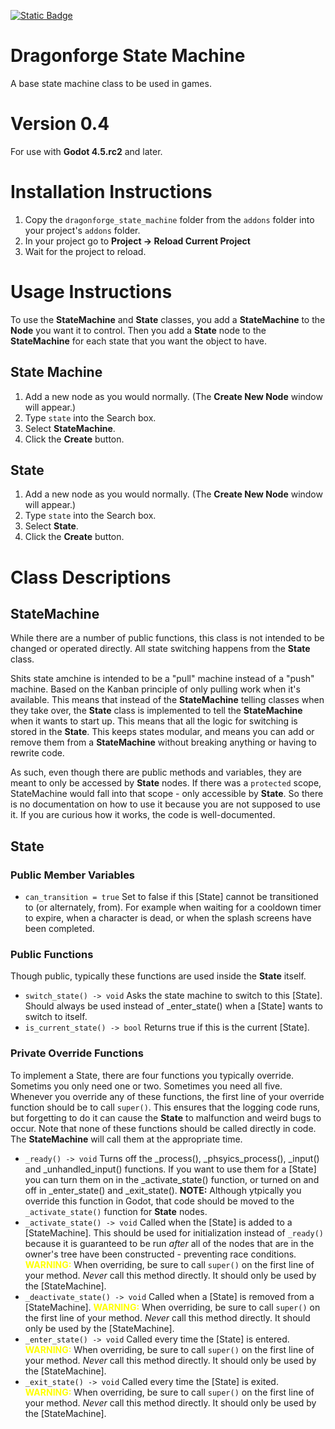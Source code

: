 [![Static Badge](https://img.shields.io/badge/Godot%20Engine-4.5.rc2-blue?style=plastic&logo=godotengine)](https://godotengine.org/)

# Dragonforge State Machine
A base state machine class to be used in games.
# Version 0.4
For use with **Godot 4.5.rc2** and later.
# Installation Instructions
1. Copy the `dragonforge_state_machine` folder from the `addons` folder into your project's `addons` folder.
2. In your project go to **Project -> Reload Current Project**
3. Wait for the project to reload.

# Usage Instructions
To use the **StateMachine** and **State** classes, you add a **StateMachine** to the **Node** you want it to control. Then you add a **State** node to the **StateMachine** for each state that you want the object to have.

## State Machine
1. Add a new node as you would normally. (The **Create New Node** window will appear.)
2. Type `state` into the Search box.
3. Select **StateMachine**.
4. Click the **Create** button.

## State
1. Add a new node as you would normally. (The **Create New Node** window will appear.)
2. Type `state` into the Search box.
3. Select **State**.
4. Click the **Create** button.

# Class Descriptions
## StateMachine
While there are a number of public functions, this class is not intended to be changed or operated directly. All state switching happens from the **State** class.

Shits state amchine is intended to be a "pull" machine instead of a "push" machine. Based on the Kanban principle of only pulling work when it's available. This means that instead of the **StateMachine** telling classes when they take over, the **State** class is implemented to tell the **StateMachine** when it wants to start up. This means that all the logic for switching is stored in the **State**. This keeps states modular, and means you can add or remove them from a **StateMachine** without breaking anything or having to rewrite code.

As such, even though there are public methods and variables, they are meant to only be accessed by **State** nodes. If there was a `protected` scope, StateMachine would fall into that scope - only accessible by **State**. So there is no documentation on how to use it because you are not supposed to use it. If you are curious how it works, the code is well-documented.

## State
### Public Member Variables
- `can_transition = true` Set to false if this [State] cannot be transitioned to (or alternately, from). For example when waiting for a cooldown timer to expire, when a character is dead, or when the splash screens have been completed.

### Public Functions
Though public, typically these functions are used inside the **State** itself.
- `switch_state() -> void` Asks the state machine to switch to this [State]. Should always be used instead of _enter_state() when a [State] wants to switch to itself.
- `is_current_state() -> bool` Returns true if this is the current [State].

### Private Override Functions
To implement a State, there are four functions you typically override. Sometims you only need one or two. Sometimes you need all five. Whenever you override any of these functions, the first line of your override function should be to call `super()`. This ensures that the logging code runs, but forgetting to do it can cause the **State** to malfunction and weird bugs to occur. Note that none of these functions should be called directly in code. The **StateMachine** will call them at the appropriate time.

- `_ready() -> void` Turns off the _process(), _phsyics_process(), _input() and _unhandled_input() functions. If you want to use them for a [State] you can turn them on in the _activate_state() function, or turned on and off in _enter_state() and _exit_state(). **NOTE:** Although ytpically you override this function in Godot, that code should be moved to the `_activate_state()` function for **State** nodes.
- `_activate_state() -> void` Called when the [State] is added to a [StateMachine]. This should be used for initialization instead of `_ready()` because it is guaranteed to be run _after_ all of the nodes that are in the owner's  tree have been constructed - preventing race conditions. <span style="color:yellow">**WARNING:**</span> When overriding, be sure to call `super()` on the first line of your method. _Never_ call this method directly. It should only be used by the [StateMachine].
- `_deactivate_state() -> void` Called when a [State] is removed from a [StateMachine]. <span style="color:yellow">**WARNING:**</span> When overriding, be sure to call `super()` on the first line of your method. _Never_ call this method directly. It should only be used by the [StateMachine].
- `_enter_state() -> void` Called every time the [State] is entered. <span style="color:yellow">**WARNING:**</span> When overriding, be sure to call `super()` on the first line of your method. _Never_ call this method directly. It should only be used by the [StateMachine].
- `_exit_state() -> void` Called every time the [State] is exited. <span style="color:yellow">**WARNING:**</span> When overriding, be sure to call `super()` on the first line of your method. _Never_ call this method directly. It should only be used by the [StateMachine].
